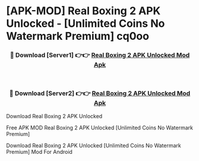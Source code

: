 # [APK-MOD] Real Boxing 2 APK Unlocked - [Unlimited Coins No Watermark Premium] cq0oo



<div align="center">
<h3>🔴 Download [Server1] 👉👉 <a href="https://momento.my/?title=Real_Boxing_2_APK_Unlocked">Real Boxing 2 APK Unlocked Mod Apk</a></h3><br>

<h3>🔴 Download [Server2] 👉👉 <a href="https://momento.my/?title=Real_Boxing_2_APK_Unlocked">Real Boxing 2 APK Unlocked Mod Apk</a></h3>
</div>



Download Real Boxing 2 APK Unlocked 

Free APK MOD Real Boxing 2 APK Unlocked [Unlimited Coins No Watermark Premium]

Download Real Boxing 2 APK Unlocked [Unlimited Coins No Watermark Premium] Mod For Android
